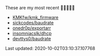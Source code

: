 These are my most recent 🌟🌟🌟🌟🌟

* [KMKfw/kmk_firmware](https://github.com/KMKfw/kmk_firmware)
* [sickcodes/baudrate](https://github.com/sickcodes/baudrate)
* [onedr0p/exportarr](https://github.com/onedr0p/exportarr)
* [insomniacslk/dhcp](https://github.com/insomniacslk/dhcp)
* [devttys0/baudrate](https://github.com/devttys0/baudrate)

Last updated: 2020-10-02T03:10:37.107768
